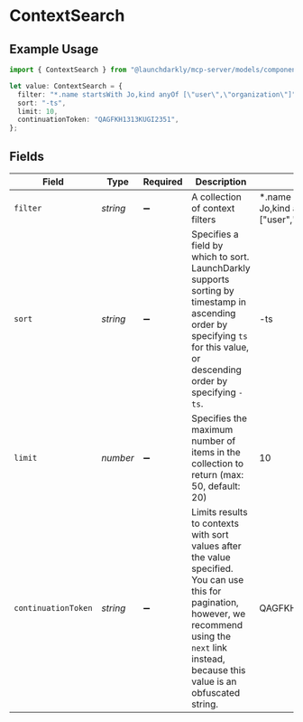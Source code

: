 # ContextSearch

## Example Usage

```typescript
import { ContextSearch } from "@launchdarkly/mcp-server/models/components";

let value: ContextSearch = {
  filter: "*.name startsWith Jo,kind anyOf [\"user\",\"organization\"]",
  sort: "-ts",
  limit: 10,
  continuationToken: "QAGFKH1313KUGI2351",
};
```

## Fields

| Field                                                                                                                                                                                                               | Type                                                                                                                                                                                                                | Required                                                                                                                                                                                                            | Description                                                                                                                                                                                                         | Example                                                                                                                                                                                                             |
| ------------------------------------------------------------------------------------------------------------------------------------------------------------------------------------------------------------------- | ------------------------------------------------------------------------------------------------------------------------------------------------------------------------------------------------------------------- | ------------------------------------------------------------------------------------------------------------------------------------------------------------------------------------------------------------------- | ------------------------------------------------------------------------------------------------------------------------------------------------------------------------------------------------------------------- | ------------------------------------------------------------------------------------------------------------------------------------------------------------------------------------------------------------------- |
| `filter`                                                                                                                                                                                                            | *string*                                                                                                                                                                                                            | :heavy_minus_sign:                                                                                                                                                                                                  | A collection of context filters                                                                                                                                                                                     | *.name startsWith Jo,kind anyOf ["user","organization"]                                                                                                                                                             |
| `sort`                                                                                                                                                                                                              | *string*                                                                                                                                                                                                            | :heavy_minus_sign:                                                                                                                                                                                                  | Specifies a field by which to sort. LaunchDarkly supports sorting by timestamp in ascending order by specifying <code>ts</code> for this value, or descending order by specifying <code>-ts</code>.                 | -ts                                                                                                                                                                                                                 |
| `limit`                                                                                                                                                                                                             | *number*                                                                                                                                                                                                            | :heavy_minus_sign:                                                                                                                                                                                                  | Specifies the maximum number of items in the collection to return (max: 50, default: 20)                                                                                                                            | 10                                                                                                                                                                                                                  |
| `continuationToken`                                                                                                                                                                                                 | *string*                                                                                                                                                                                                            | :heavy_minus_sign:                                                                                                                                                                                                  | Limits results to contexts with sort values after the value specified. You can use this for pagination, however, we recommend using the <code>next</code> link instead, because this value is an obfuscated string. | QAGFKH1313KUGI2351                                                                                                                                                                                                  |